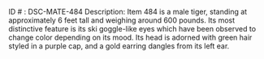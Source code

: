ID # : DSC-MATE-484
Description: Item 484 is a male tiger, standing at approximately 6 feet tall and weighing around 600 pounds. Its most distinctive feature is its ski goggle-like eyes which have been observed to change color depending on its mood. Its head is adorned with green hair styled in a purple cap, and a gold earring dangles from its left ear.